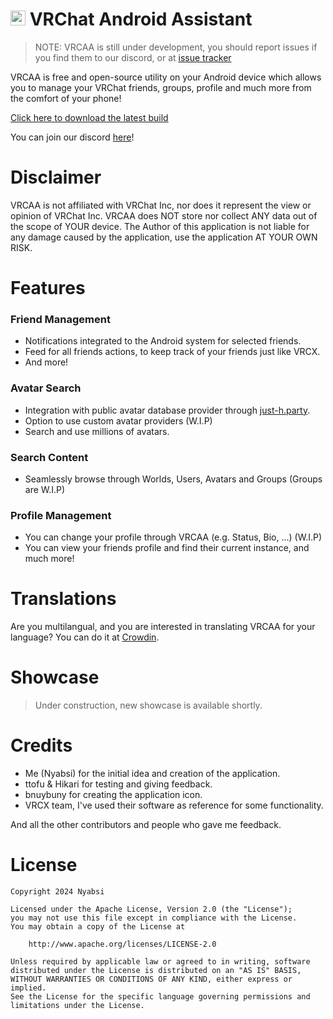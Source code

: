 # <img src="https://github.com/Nyabsi/vrcaa/assets/43046474/a90fb8bf-6017-410c-9def-93a8a43682cb" height="24" width="24"> VRChat Android Assistant

> NOTE: VRCAA is still under development, you should report issues if you find them to our discord, or at [issue tracker](https://github.com/Nyabsi/VRCAA/issues)

VRCAA is free and open-source utility on your Android device which allows you to manage your VRChat friends, groups, profile and much more from the comfort of your phone!

[Click here to download the latest build](https://github.com/Nyabsi/vrcaa/releases/download/latest/VRCAA-signed.apk)

You can join our discord [here](https://discord.gg/tJf7aD8uDr)!

# Disclaimer

VRCAA is not affiliated with VRChat Inc, nor does it represent the view or opinion of VRChat Inc. VRCAA does NOT store nor collect ANY data out of the scope of YOUR device. The Author of this application is not liable for any damage caused by the application, use the application AT YOUR OWN RISK.

# Features

### Friend Management

  - Notifications integrated to the Android system for selected friends.
  - Feed for all friends actions, to keep track of your friends just like VRCX.
  - And more!

### Avatar Search

  - Integration with public avatar database provider through [just-h.party](https://avtr.just-h.party).
  - Option to use custom avatar providers (W.I.P)
  - Search and use millions of avatars.

### Search Content

  - Seamlessly browse through Worlds, Users, Avatars and Groups (Groups are W.I.P)

### Profile Management

  - You can change your profile through VRCAA (e.g. Status, Bio, ...) (W.I.P)
  - You can view your friends profile and find their current instance, and much more!

# Translations

Are you multilangual, and you are interested in translating VRCAA for your language? You can do it at [Crowdin](https://crowdin.com/project/vrcaa).

# Showcase

> Under construction, new showcase is available shortly.

# Credits

- Me (Nyabsi) for the initial idea and creation of the application.
- ttofu & Hikari for testing and giving feedback.
- bnuybuny for creating the application icon.
- VRCX team, I've used their software as reference for some functionality.

And all the other contributors and people who gave me feedback.

# License

```
Copyright 2024 Nyabsi

Licensed under the Apache License, Version 2.0 (the "License");
you may not use this file except in compliance with the License.
You may obtain a copy of the License at

    http://www.apache.org/licenses/LICENSE-2.0

Unless required by applicable law or agreed to in writing, software
distributed under the License is distributed on an "AS IS" BASIS,
WITHOUT WARRANTIES OR CONDITIONS OF ANY KIND, either express or implied.
See the License for the specific language governing permissions and
limitations under the License.
```
